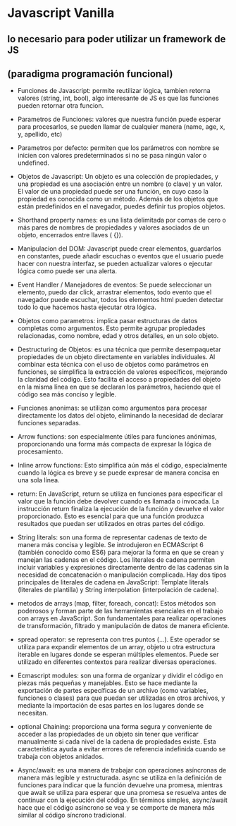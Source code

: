 # Javascript Vanilla
## lo necesario para poder utilizar un framework de JS
## (paradigma programación funcional)

- Funciones de Javascript: permite reutilizar lógica, tambien retorna
valores (string, int, bool), algo interesante de JS es que las funciones pueden retornar
otra funcion.

- Parametros de Funciones: valores que nuestra función puede esperar para procesarlos, se pueden llamar 
de cualquier manera (name, age, x, y, apellido, etc)


- Parametros por defecto: permiten que los parámetros con nombre se inicien con valores predeterminados si no se pasa ningún valor o undefined.


- Objetos de Javascript: Un objeto es una colección de propiedades, y una propiedad es una asociación entre un nombre (o clave) y un valor. El valor de una propiedad puede ser una función, en cuyo caso la propiedad es conocida como un método. Además de los objetos que están predefinidos en el navegador, puedes definir tus propios objetos.


- Shorthand property names: es una lista delimitada por comas de cero o más pares de nombres de propiedades y valores asociados de un objeto, encerrados entre llaves ( {}).


- Manipulacion del DOM: Javascript puede crear elementos, guardarlos en constantes, puede añadir escuchas o eventos que el usuario puede hacer con nuestra interfaz, se pueden actualizar valores o ejecutar lógica como puede ser una alerta.

- Event Handler / Manejadores de eventos: Se puede seleccionar un elemento, puedo dar click, arrastrar 
elementos, todo evento que el navegador puede escuchar, todos los elementos html pueden detectar todo lo
que hacemos hasta ejecutar otra lógica.


- Objetos como parametros:  implica pasar estructuras de datos completas como argumentos. Esto permite agrupar propiedades relacionadas, como nombre, edad y otros detalles, en un solo objeto. 


- Destructuring de Objetos: es una técnica que permite desempaquetar propiedades de un objeto directamente en variables individuales. Al combinar esta técnica con el uso de objetos como parámetros en funciones, se simplifica la extracción de valores específicos, mejorando la claridad del código. Esto facilita el acceso a propiedades del objeto en la misma línea en que se declaran los parámetros, haciendo que el código sea más conciso y legible.

- Funciones anonimas: se utilizan como argumentos para procesar directamente los datos del objeto, eliminando la necesidad de declarar funciones separadas.

- Arrow functions: son especialmente útiles para funciones anónimas, proporcionando una forma más compacta de expresar la lógica de procesamiento.

- Inline arrow functions: Esto simplifica aún más el código, especialmente cuando la lógica es breve y se puede expresar de manera concisa en una sola línea.

- return: En JavaScript, return se utiliza en funciones para especificar el valor que la función debe devolver cuando es llamada o invocada. La instrucción return finaliza la ejecución de la función y devuelve el valor proporcionado. Esto es esencial para que una función produzca resultados que puedan ser utilizados en otras partes del código.

- String literals: son una forma de representar cadenas de texto de manera más concisa y legible. Se introdujeron en ECMAScript 6 (también conocido como ES6) para mejorar la forma en que se crean y manejan las cadenas en el código. Los literales de cadena permiten incluir variables y expresiones directamente dentro de las cadenas sin la necesidad de concatenación o manipulación complicada. Hay dos tipos principales de literales de cadena en JavaScript: Template literals (literales de plantilla) y String interpolation (interpolación de cadena).


- metodos de arrays (map, filter, foreach, concat): Estos métodos son poderosos y forman parte de las herramientas esenciales en el trabajo con arrays en JavaScript. Son fundamentales para realizar operaciones de transformación, filtrado y manipulación de datos de manera eficiente.


- spread operator:  se representa con tres puntos (...). Este operador se utiliza para expandir elementos de un array, objeto u otra estructura iterable en lugares donde se esperan múltiples elementos. Puede ser utilizado en diferentes contextos para realizar diversas operaciones.


- Ecmascript modules:  son una forma de organizar y dividir el código en piezas más pequeñas y manejables. Esto se hace mediante la exportación de partes específicas de un archivo (como variables, funciones o clases) para que puedan ser utilizadas en otros archivos, y mediante la importación de esas partes en los lugares donde se necesitan.


- optional Chaining:  proporciona una forma segura y conveniente de acceder a las propiedades de un objeto sin tener que verificar manualmente si cada nivel de la cadena de propiedades existe. Esta característica ayuda a evitar errores de referencia indefinida cuando se trabaja con objetos anidados.


- Async/await:  es una manera de trabajar con operaciones asíncronas de manera más legible y estructurada. async se utiliza en la definición de funciones para indicar que la función devuelve una promesa, mientras que await se utiliza para esperar que una promesa se resuelva antes de continuar con la ejecución del código. En términos simples, async/await hace que el código asíncrono se vea y se comporte de manera más similar al código síncrono tradicional.


